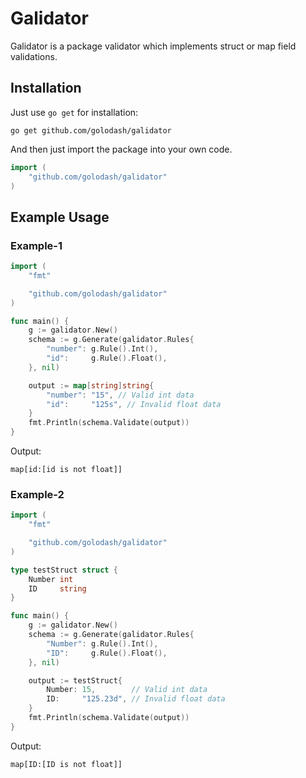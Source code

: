 # Galidator

Galidator is a package validator which implements struct or map field validations.

## Installation

Just use `go get` for installation:

```
go get github.com/golodash/galidator
```

And then just import the package into your own code.

```go
import (
	"github.com/golodash/galidator"
)
```

## Example Usage

### Example-1

```go
import (
	"fmt"

	"github.com/golodash/galidator"
)

func main() {
	g := galidator.New()
	schema := g.Generate(galidator.Rules{
		"number": g.Rule().Int(),
		"id":     g.Rule().Float(),
	}, nil)

	output := map[string]string{
		"number": "15", // Valid int data
		"id":     "125s", // Invalid float data
	}
	fmt.Println(schema.Validate(output))
}
```

Output:
```
map[id:[id is not float]]
```

### Example-2

```go
import (
	"fmt"

	"github.com/golodash/galidator"
)

type testStruct struct {
	Number int
	ID     string
}

func main() {
	g := galidator.New()
	schema := g.Generate(galidator.Rules{
		"Number": g.Rule().Int(),
		"ID":     g.Rule().Float(),
	}, nil)

	output := testStruct{
		Number: 15,        // Valid int data
		ID:     "125.23d", // Invalid float data
	}
	fmt.Println(schema.Validate(output))
}
```

Output:
```
map[ID:[ID is not float]]
```
